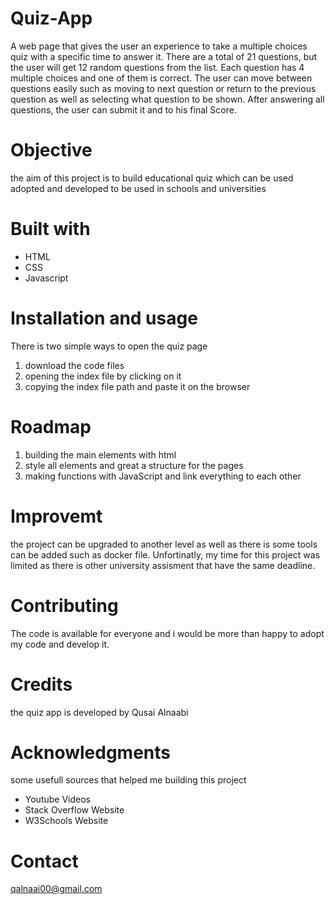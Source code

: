 # Quiz-App
A web page that gives the user an experience to take a multiple choices quiz with a specific time to answer it. There are a total of 21 questions, but the user will get 12 random questions from the list. Each question has 4 multiple choices and one of them is correct. The user can move between questions easily such as moving to next question or return to the previous question as well as selecting what question to be shown. After answering all questions, the user can submit it and to his final Score.

# Objective
the aim of this project is to build educational quiz which can be used adopted and developed to be used in schools and universities

# Built with
- HTML
- CSS
- Javascript 

# Installation and usage
There is two simple ways to open the quiz page
1. download the code files
2. opening the index file by clicking on it 
3. copying the index file path and paste it on the browser


# Roadmap
1. building the main elements with html 
2. style all elements and great a structure for the pages
3. making functions with JavaScript and link everything to each other

# Improvemt 
the project can be upgraded to another level as well as there is some tools can be added such as docker file. Unfortinatly, my time for this project was limited as there is other university assisment that have the same deadline.

# Contributing
The code is available for everyone and i would be more than happy to adopt my code and develop it. 
# Credits
the quiz app is developed by Qusai Alnaabi

# Acknowledgments
some usefull sources that helped me building this project 
- Youtube Videos
- Stack Overflow Website
- W3Schools Website

# Contact
qalnaai00@gmail.com
